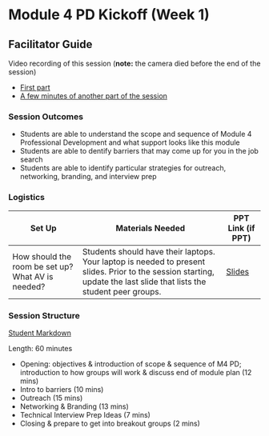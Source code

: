 # Module 4 PD Kickoff (Week 1)

## Facilitator Guide

Video recording of this session (**note:** the camera died before the end of the session)
* [First part](https://drive.google.com/file/d/0B6yM_FEMEdwzN3JjU1hEZjMwblE/view)
* [A few minutes of another part of the session](https://drive.google.com/file/d/0B6yM_FEMEdwzdW4tcGliaTYyZ1k/view)

### Session Outcomes

* Students are able to understand the scope and sequence of Module 4 Professional Development and what support looks like this module
* Students are able to dentify barriers that may come up for you in the job search
* Students are able to identify particular strategies for outreach, networking, branding, and interview prep

### Logistics

| Set Up | Materials Needed | PPT Link (if PPT)|
| ------ | ---------------- | ---------------- |
| How should the room be set up? What AV is needed? | Students should have their laptops. Your laptop is needed to present slides. Prior to the session starting, update the last slide that lists the student peer groups. | [Slides](https://docs.google.com/presentation/d/1DNPivOJBUUnWlwD-n-2K9dysidWPyVFaqCvMmy87Irw/edit?usp=sharing) |

### Session Structure

[Student Markdown](https://github.com/turingschool/career-development-curriculum/blob/master/module_four/pd_kickoff.md)

Length: 60 minutes
 
* Opening: objectives & introduction of scope & sequence of M4 PD; introduction to how groups will work & discuss end of module plan (12 mins)
* Intro to barriers (10 mins)
* Outreach (15 mins)
* Networking & Branding (13 mins)
* Technical Interview Prep Ideas (7 mins)
* Closing & prepare to get into breakout groups (2 mins)

